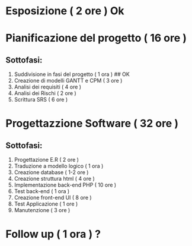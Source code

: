 # Esposizione ( 2 ore ) Ok

# Pianificazione del progetto ( 16 ore )
## Sottofasi:
 1. Suddivisione in fasi del progetto ( 1 ora ) ## OK
 2. Creazione di modelli GANTT e CPM ( 3 ore )
 3. Analisi dei requisiti ( 4 ore )
 4. Analisi dei Rischi ( 2 ore )
 5. Scrittura SRS ( 6 ore )

# Progettazzione Software ( 32 ore )
## Sottofasi:
 1. Progettazione E.R ( 2 ore )
 2. Traduzione a modello logico ( 1 ora )
 3. Creazione database ( 1-2 ore )
 4. Creazione struttura html ( 4 ore )
 5. Implementazione back-end PHP ( 10 ore )
 6. Test back-end ( 1 ora )
 7. Creazione front-end UI ( 8 ore )
 8. Test Applicazione ( 1 ore )
 9. Manutenzione ( 3 ore )

# Follow up ( 1 ora ) ?
